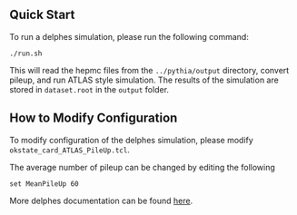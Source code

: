 ## Quick Start
To run a delphes simulation, please run the following command:
```
./run.sh
```
This will read the hepmc files from the `../pythia/output` directory, convert pileup, and run ATLAS style simulation. The results of the simulation are stored in `dataset.root` in the `output` folder.

## How to Modify Configuration
To modify configuration of the delphes simulation, please modify `okstate_card_ATLAS_PileUp.tcl`.

The average number of pileup can be changed by editing the following
```
set MeanPileUp 60
```

More delphes documentation can be found [here](https://cp3.irmp.ucl.ac.be/projects/delphes/wiki/WorkBook).
